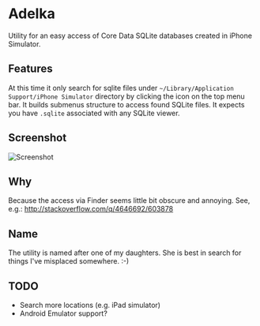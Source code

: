 Adelka
======

Utility for an easy access of Core Data SQLite databases created in iPhone Simulator.

Features
--------
At this time it only search for sqlite files under `~/Library/Application Support/iPhone Simulator` directory by clicking the icon on the top menu bar.
It builds submenus structure to access found SQLite files.
It expects you have `.sqlite` associated with any SQLite viewer.

Screenshot
----------
![Screenshot](https://raw.github.com/petrsimek/Adelka/master/screenshot.png)

Why
---
Because the access via Finder seems little bit obscure and annoying. See, e.g.: http://stackoverflow.com/q/4646692/603878

Name
----
The utility is named after one of my daughters. She is best in search for things I've misplaced somewhere. :-) 

TODO
----
* Search more locations (e.g. iPad simulator)
* Android Emulator support?
